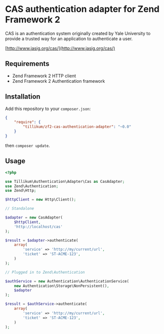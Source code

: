 # CAS authentication adapter for Zend Framework 2

CAS is an authentication system originally created by Yale University to provide
a trusted way for an application to authenticate a user.

[http://www.jasig.org/cas/](http://www.jasig.org/cas/)

## Requirements

* Zend Framework 2 HTTP client
* Zend Framework 2 Authentication framework

## Installation

Add this repository to your `composer.json`:

```json
{
    "require": {
        "tillikum/zf2-cas-authentication-adapter": "~0.0"
    }
}
```

then `composer update`.

## Usage

```php
<?php

use Tillikum\Authentication\Adapter\Cas as CasAdapter;
use Zend\Authentication;
use Zend\Http;

$httpClient = new Http\Client();

// Standalone

$adapter = new CasAdapter(
    $httpClient,
    'http://localhost/cas'
);

$result = $adapter->authenticate(
    array(
        'service' => 'http://my/current/url',
        'ticket' => 'ST-ACME-123',
    )
);

// Plugged in to Zend\Authentication

$authService = new Authentication\AuthenticationService(
    new Authentication\Storage\NonPersistent(),
    $adapter
);

$result = $authService->authenticate(
    array(
        'service' => 'http://my/current/url',
        'ticket' => 'ST-ACME-123',
    )
);
```
